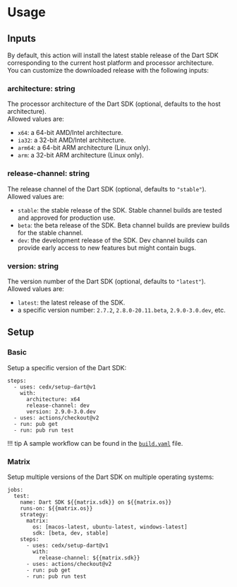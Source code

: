 # Usage

## Inputs
By default, this action will install the latest stable release of the Dart SDK corresponding to the current host platform and processor architecture.  
You can customize the downloaded release with the following inputs:

### **architecture**: string
The processor architecture of the Dart SDK (optional, defaults to the host architecture).  
Allowed values are:

- `x64`: a 64-bit AMD/Intel architecture.
- `ia32`: a 32-bit AMD/Intel architecture.
- `arm64`: a 64-bit ARM architecture (Linux only).
- `arm`: a 32-bit ARM architecture (Linux only).

### **release-channel**: string
The release channel of the Dart SDK (optional, defaults to `"stable"`).  
Allowed values are:

- `stable`: the stable release of the SDK. Stable channel builds are tested and approved for production use.
- `beta`: the beta release of the SDK. Beta channel builds are preview builds for the stable channel.
- `dev`: the development release of the SDK. Dev channel builds can provide early access to new features but might contain bugs.

### **version**: string
The version number of the Dart SDK (optional, defaults to `"latest"`).  
Allowed values are:

- `latest`: the latest release of the SDK.
- a specific version number: `2.7.2`, `2.8.0-20.11.beta`, `2.9.0-3.0.dev`, etc.
    
## Setup

### Basic
Setup a specific version of the Dart SDK:

<pre><code>steps:
  - uses: cedx/setup-dart&commat;v1
    with:
      architecture: x64
      release-channel: dev
      version: 2.9.0-3.0.dev
  - uses: actions/checkout&commat;v2
  - run: pub get
  - run: pub run test</code></pre>

!!! tip
    A sample workflow can be found in the [`build.yaml`](https://git.belin.io/cedx/setup-dart/src/branch/master/example/build.yaml) file.

### Matrix
Setup multiple versions of the Dart SDK on multiple operating systems:

<pre><code>jobs:
  test:
    name: Dart SDK ${{matrix.sdk}} on ${{matrix.os}}
    runs-on: ${{matrix.os}}
    strategy:
      matrix:
        os: [macos-latest, ubuntu-latest, windows-latest]
        sdk: [beta, dev, stable]
    steps:
      - uses: cedx/setup-dart&commat;v1
        with:
          release-channel: ${{matrix.sdk}}
      - uses: actions/checkout&commat;v2
      - run: pub get
      - run: pub run test</code></pre>
